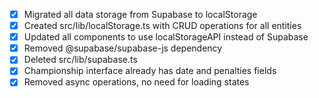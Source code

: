- [x] Migrated all data storage from Supabase to localStorage
- [x] Created src/lib/localStorage.ts with CRUD operations for all entities
- [x] Updated all components to use localStorageAPI instead of Supabase
- [x] Removed @supabase/supabase-js dependency
- [x] Deleted src/lib/supabase.ts
- [x] Championship interface already has date and penalties fields
- [x] Removed async operations, no need for loading states
